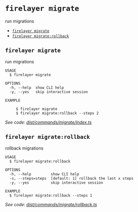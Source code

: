 `firelayer migrate`
===================

run migrations

* [`firelayer migrate`](#firelayer-migrate)
* [`firelayer migrate:rollback`](#firelayer-migraterollback)

## `firelayer migrate`

run migrations

```
USAGE
  $ firelayer migrate

OPTIONS
  -h, --help  show CLI help
  -y, --yes   skip interactive session

EXAMPLE

     $ firelayer migrate
     $ firelayer migrate:rollback --steps 2
```

_See code: [dist/commands/migrate/index.ts](https://github.com/firelayer/firelayer/blob/v1.0.0-alpha.1/dist/commands/migrate/index.ts)_

## `firelayer migrate:rollback`

rollback migrations

```
USAGE
  $ firelayer migrate:rollback

OPTIONS
  -h, --help         show CLI help
  -s, --steps=steps  [default: 1] rollback the last x steps
  -y, --yes          skip interactive session

EXAMPLE
  $ firelayer migrate:rollback --steps 1
```

_See code: [dist/commands/migrate/rollback.ts](https://github.com/firelayer/firelayer/blob/v1.0.0-alpha.1/dist/commands/migrate/rollback.ts)_
